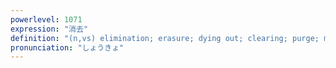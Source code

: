 ```yaml
---
powerlevel: 1071
expression: "消去"
definition: "(n,vs) elimination; erasure; dying out; clearing; purge; melting away"
pronunciation: "しょうきょ"
---
```

